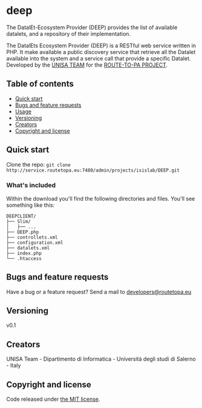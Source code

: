# deep
The DatalEt-Ecosystem Provider (DEEP) provides the list of available datalets, and a repository of their implementation.


The DatalEts Ecosystem Provider (DEEP) is a RESTful web service written in PHP. It make available a public discovery service that retrieve all the Datalet available into the system and a service call that provide a specific Datalet.
Developed by the [UNISA TEAM](http://www.isislab.it/) for the [ROUTE-TO-PA PROJECT](http://www.routetopa.eu/).


## Table of contents

* [Quick start](#quick-start)
* [Bugs and feature requests](#bugs-and-feature-requests)
* [Usage](#usage)
* [Versioning](#versioning)
* [Creators](#creators)
* [Copyright and license](#copyright-and-license)


## Quick start

Clone the repo: `git clone http://service.routetopa.eu:7480/admin/projects/isislab/DEEP.git`

### What's included

Within the download you'll find the following directories and files. You'll see something like this:

```
DEEPCLIENT/
├── Slim/
│   ├── ...
├── DEEP.php
├── controllets.xml
├── configuration.xml
├── datalets.xml
├── index.php
└── .htaccess
```

## Bugs and feature requests

Have a bug or a feature request? 
Send a mail to developers@routetopa.eu

## Versioning
v0.1

## Creators
UNISA Team - Dipartimento di Informatica - Università degli studi di Salerno - Italy

## Copyright and license

Code released under [the MIT license](https://opensource.org/licenses/MIT).
